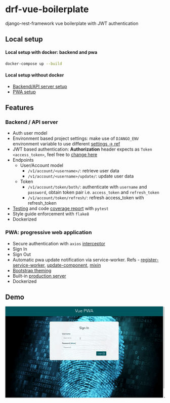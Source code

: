 # drf-vue-boilerplate
django-rest-framework vue boilerplate with JWT authentication

## Local setup
#### Local setup with docker: backend and pwa
```bash
docker-compose up --build
```

#### Local setup without docker
- [Backend/API server setup](./backend/README.md)
- [PWA setup](./pwa/README.md)

## Features
### Backend / API server
- Auth user model
- Environment based project settings: make use of `DJANGO_ENV` environment variable to use different [settings -> ref](./backend/Backend/settings/__init__.py)
- JWT based authentication: **Authorization** header expects as `Token <access_token>`, feel free to [change here](./backend/Backend/settings/environments/dev.py)
- Endpoints
  - User/Account model
    - `/v1/account/<username>/`: retrieve user data
    - `/v1/account/<username>/update/`: update user data
  - Token
    - `/v1/account/token/both/`: authenticate with `username` and `password`, obtain token pair i.e. `access_token` and `refresh_token`
    - `/v1/account/token/refresh/`: refresh access_token with refresh_token
- [Testing](./backend/apps/account/api/v1/tests) and code [coverage report](./backend/.reports/coverage.svg) with `pytest`
- Style guide enforcement with `flake8`
- Dockerized

 ### PWA: progressive web application
 - Secure authentication with `axios` [interceptor](./pwa/src/services/core/api.js)
 - Sign In
 - Sign Out
 - Automatic pwa update notification via service-worker. Refs - [register-service-worker](./pwa/src/registerServiceWorker.js), [update-component](./pwa/src/App.vue), [mixin](./pwa/src/mixins/update.js)
 - [Bootstrap theming](./pwa/src/plugins/bootstrap/app.scss)
 - Built-in [production server](./pwa/server.js)
 - Dockerized

## Demo
![pwa demo](./assets/pwa-demo.gif)